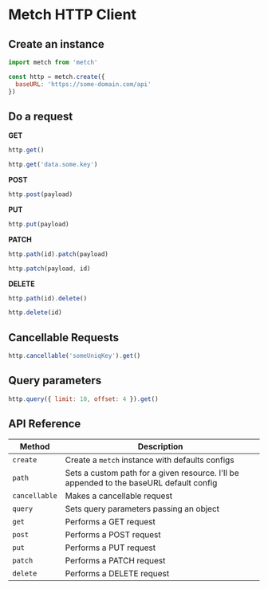 # Metch HTTP Client

## Create an instance

```javascript
import metch from 'metch'

const http = metch.create({
  baseURL: 'https://some-domain.com/api'
})
```

## Do a request

**GET**

```javascript
http.get()

http.get('data.some.key')
```

**POST**

```javascript
http.post(payload)
```

**PUT**

```javascript
http.put(payload)
```

**PATCH**

```javascript
http.path(id).patch(payload)

http.patch(payload, id)
```

**DELETE**

```javascript
http.path(id).delete()

http.delete(id)
```

## Cancellable Requests

```javascript
http.cancellable('someUniqKey').get()
```

## Query parameters

```javascript
http.query({ limit: 10, offset: 4 }).get()
```

## API Reference

| Method        | Description                                                                             |
| ------------- | --------------------------------------------------------------------------------------- |
| `create`      | Create a `metch` instance with defaults configs                                         |
| `path`        | Sets a custom path for a given resource. I'll be appended to the baseURL default config |
| `cancellable` | Makes a cancellable request                                                             |
| `query`       | Sets query parameters passing an object                                                 |
| `get`         | Performs a GET request                                                                  |
| `post`        | Performs a POST request                                                                 |
| `put`         | Performs a PUT request                                                                  |
| `patch`       | Performs a PATCH request                                                                |
| `delete`      | Performs a DELETE request                                                               |
